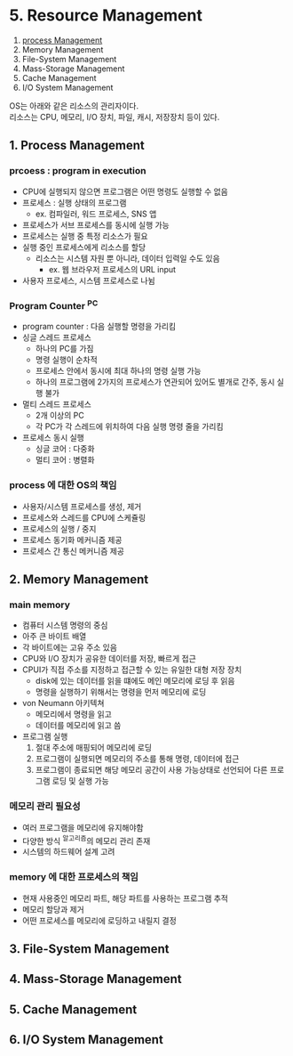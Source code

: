 # 5. Resource Management

1. [process Management](#1-process-management)
2. Memory Management
3. File-System Management
4. Mass-Storage Management
5. Cache Management
6. I/O System Management

OS는 아래와 같은 리소스의 관리자이다.  
리소스는 CPU, 메모리, I/O 장치, 파일, 캐시, 저장장치 등이 있다.

## 1. Process Management

### prcoess : program in execution

- CPU에 실행되지 않으면 프로그램은 어떤 명령도 실행할 수 없음
- 프로세스 : 실행 상태의 프로그램
    - ex. 컴파일러, 워드 프로세스, SNS 앱
- 프로세스가 서브 프로세스를 동시에 실행 가능
- 프로세스는 실행 중 특정 리소스가 필요
- 실행 중인 프로세스에게 리소스를 할당
    - 리소스는 시스템 자원 뿐 아니라, 데이터 입력일 수도 있음
        - ex. 웹 브라우저 프로세스의 URL input
- 사용자 프로세스, 시스템 프로세스로 나뉨

### Program Counter <sup>PC</sup>

- program counter : 다음 실행할 명령을 가리킴
- 싱글 스레드 프로세스
    - 하나의 PC를 가짐
    - 명령 실행이 순차적
    - 프로세스 안에서 동시에 최대 하나의 명령 실행 가능
    - 하나의 프로그램에 2가지의 프로세스가 연관되어 있어도 별개로 간주, 동시 실행 불가
- 멀티 스레드 프로세스
    - 2개 이상의 PC
    - 각 PC가 각 스레드에 위치하여 다음 실행 명령 줄을 가리킴
- 프로세스 동시 실행
    - 싱글 코어 : 다중화
    - 멀티 코어 : 병렬화

### process 에 대한 OS의 책임

- 사용자/시스템 프로세스를 생성, 제거
- 프로세스와 스레드를 CPU에 스케쥴링
- 프로세스의 실행 / 중지
- 프로세스 동기화 메커니즘 제공
- 프로세스 간 통신 메커니즘 제공

## 2. Memory Management

### main memory

- 컴퓨터 시스템 명령의 중심
- 아주 큰 바이트 배열
- 각 바이트에는 고유 주소 있음
- CPU와 I/O 장치가 공유한 데이터를 저장, 빠르게 접근
- CPUI가 직접 주소를 지정하고 접근할 수 있는 유일한 대형 저장 장치
    - disk에 있는 데이터를 읽을 떄에도 메인 메모리에 로딩 후 읽음
    - 명령을 실행하기 위해서는 명령을 먼저 메모리에 로딩
- von Neumann 아키텍쳐
    - 메모리에서 명령을 읽고
    - 데이터를 메모리에 읽고 씀
- 프로그램 실행
    1. 절대 주소에 매핑되어 메모리에 로딩
    2. 프로그램이 실행되면 메모리의 주소를 통해 명령, 데이터에 접근
    3. 프로그램이 종료되면 해당 메모리 공간이 사용 가능상태로 선언되어 다른 프로그램 로딩 및 실행 가능

### 메모리 관리 필요성

- 여러 프로그램을 메모리에 유지해야함
- 다양한 방식 <sup>알고리즘</sup>의 메모리 관리 존재
- 시스템의 하드웨어 설계 고려

### memory 에 대한 프로세스의 책임

- 현재 사용중인 메모리 파트, 해당 파트를 사용하는 프로그램 추적
- 메모리 할당과 제거
- 어떤 프로세스를 메모리에 로딩하고 내릴지 결정

## 3. File-System Management

## 4. Mass-Storage Management

## 5. Cache Management

## 6. I/O System Management
